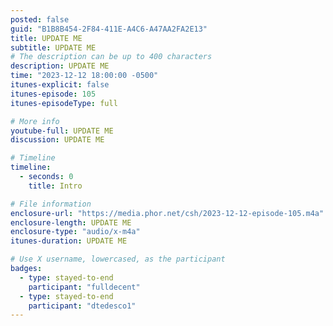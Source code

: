 ```yaml
---
posted: false
guid: "B1B8B454-2F84-411E-A4C6-A47AA2FA2E13"
title: UPDATE ME
subtitle: UPDATE ME
# The description can be up to 400 characters
description: UPDATE ME 
time: "2023-12-12 18:00:00 -0500"
itunes-explicit: false
itunes-episode: 105
itunes-episodeType: full

# More info
youtube-full: UPDATE ME
discussion: UPDATE ME

# Timeline
timeline:
  - seconds: 0
    title: Intro

# File information
enclosure-url: "https://media.phor.net/csh/2023-12-12-episode-105.m4a"
enclosure-length: UPDATE ME
enclosure-type: "audio/x-m4a"
itunes-duration: UPDATE ME

# Use X username, lowercased, as the participant
badges:
  - type: stayed-to-end
    participant: "fulldecent"
  - type: stayed-to-end
    participant: "dtedesco1"
---
```


<!--end of quick notes-->

